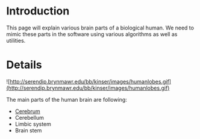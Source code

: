 # Introduction #

This page will explain various brain parts of a biological human. We need to mimic these parts in the software using various algorithms as well as utilities.


# Details #
![http://serendip.brynmawr.edu/bb/kinser/images/humanlobes.gif](http://serendip.brynmawr.edu/bb/kinser/images/humanlobes.gif)

The main parts of the human brain are following:

  * [Cerebrum](cerebrum.md)
  * Cerebellum
  * Limbic system
  * Brain stem